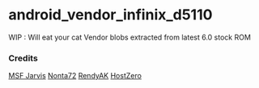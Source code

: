 # android_vendor_infinix_d5110

WIP : Will eat your cat
Vendor blobs extracted from latest 6.0 stock ROM

### Credits
[MSF Jarvis](https://github.com/MSF-Jarvis)
[Nonta72](https://github.com/Nonta72)
[RendyAK](http://forum.xda-developers.com/member.php?u=6052432)
[HostZero](https://github.com/HostZero)
